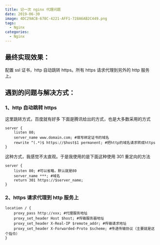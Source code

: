 ```yaml
---
title: 记一次 nginx 代理问题
date: 2019-06-30
image: 4DC29ACB-678C-4221-AFF1-728A6AB2C449.png
tags:
  - Nginx
categories:
  - Nginx
---
```


## 最终实现效果：

配置 ssl 证书，http 自动跳转 https。所有 https 请求代理到另外的 http 服务上。

## 遇到的问题与解决方式：

### 1、http 自动跳转 https

这里跳转方式，百度就有好多
下面是腾讯给出的方式，也是大多数采用的方式

```
server {
    listen 80;
    server_name www.domain.com; #填写绑定证书的域名
    rewrite ^(.*)$ https://$host$1 permanent; #把http的域名请求转成https
}
```

这种方式，我感觉不太直观。于是我使用的是下面这种使用 301 重定向的方法

```
server {
    listen 80; #可以省略，默认就是80
    server_name ***; #域名
    return 301 https://$server_name;
}
```

### 2、https 请求代理到 http 服务上

```
location / {
    proxy_pass http://xxx; #代理服务地址
    proxy_set_header Host $host; #传输服务器地址
    proxy_set_header X-Real-IP $remote_addr; #传输请求地址
    proxy_set_header X-Forwarded-Proto $scheme; #传递传输协议（主要就是这个指令）
}
```
